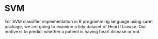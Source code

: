 # SVM
For SVM classifier implementation in R programming language using caret package, we are going to examine a tidy dataset of Heart Disease. Our motive is to predict whether a patient is having heart disease or not.
